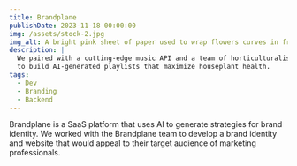 ```yaml
---
title: Brandplane
publishDate: 2023-11-18 00:00:00
img: /assets/stock-2.jpg
img_alt: A bright pink sheet of paper used to wrap flowers curves in front of rich blue background
description: |
  We paired with a cutting-edge music API and a team of horticulturalists
  to build AI-generated playlists that maximize houseplant health.
tags:
  - Dev
  - Branding
  - Backend
---
```


Brandplane is a SaaS platform that uses AI to generate strategies for brand identity. We worked with the Brandplane team to develop a brand identity and website that would appeal to their target audience of marketing professionals.
